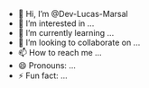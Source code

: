 - 👋 Hi, I’m @Dev-Lucas-Marsal
- 👀 I’m interested in ...
- 🌱 I’m currently learning ...
- 💞️ I’m looking to collaborate on ...
- 📫 How to reach me ...
- 😄 Pronouns: ...
- ⚡ Fun fact: ...

<!---
Dev-Lucas-Marsal/Dev-Lucas-Marsal is a ✨ special ✨ repository because its `README.md` (this file) appears on your GitHub profile.
You can click the Preview link to take a look at your changes.
--->
